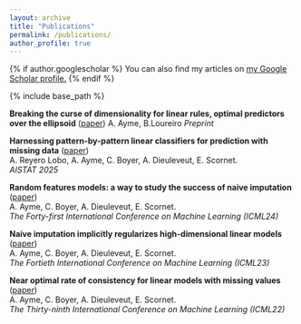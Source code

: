 ```yaml
---
layout: archive
title: "Publications"
permalink: /publications/
author_profile: true
---
```


{% if author.googlescholar %}
  You can also find my articles on <u><a href="{{author.googlescholar}}">my Google Scholar profile</a>.</u>
{% endif %}

{% include base_path %}

**Breaking the curse of dimensionality for linear rules, optimal predictors over the ellipsoid** ([paper](https://arxiv.org/pdf/2509.21174?))
A. Ayme, B.Loureiro
*Preprint*

**Harnessing pattern-by-pattern linear classifiers for prediction with missing data** ([paper](https://arxiv.org/abs/2405.09196))         
A. Reyero Lobo, A. Ayme, C. Boyer, A. Dieuleveut, E. Scornet.                                                             
*AISTAT 2025* 

**Random features models: a way to study the success of naive imputation** ([paper](https://arxiv.org/html/2402.03839v1))         
A. Ayme, C. Boyer, A. Dieuleveut, E. Scornet.                                                             
*The Forty-first International Conference on Machine Learning (ICML24)* 

**Naive imputation implicitly regularizes high-dimensional linear models** ([paper](/files/HAL_ImputationInHD.pdf))         
A. Ayme, C. Boyer, A. Dieuleveut, E. Scornet.                                                             
*The Fortieth International Conference on Machine Learning (ICML23)* 

**Near optimal rate of consistency for linear models with missing values** ([paper](https://proceedings.mlr.press/v162/ayme22a/ayme22a.pdf))         
A. Ayme, C. Boyer, A. Dieuleveut, E. Scornet.                                                             
*The Thirty-ninth International Conference on Machine Learning (ICML22)* 


